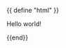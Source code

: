 {{ define "html" }}
<!DOCTYPE html>
<html>
  <head>
    <title>This is a title</title>
  </head>
  <body>
    <p>Hello world!</p>
  </body>
</html>
{{end}}
